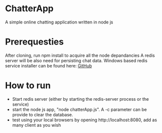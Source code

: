 # ChatterApp
A simple online chatting application written in node js

# Prerequesties
After cloning, run npm install to acquire all the node depandancies
A redis server will be also need for persisting chat data.
Windows based redis service installer can be found here:
[GitHub](https://github.com/rgl/redis/downloads)


# How to run
* Start redis server (either by starting the redis-server process or the service)
* start the node js app, "node chatterApp.js". A -c parameter can be provide to clear the database.
* test using your local browsers by opening http://localhost:8080, add as many client as you wish

